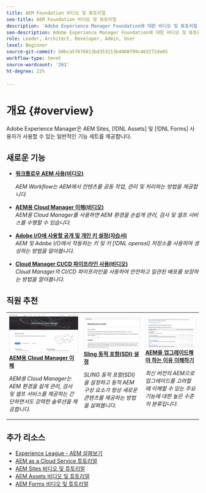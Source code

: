 ```yaml
---
title: AEM Foundation 비디오 및 튜토리얼
seo-title: AEM Foundation 비디오 및 튜토리얼
description: 'Adobe Experience Manager Foundation에 대한 비디오 및 튜토리얼 모음입니다. '
seo-description: Adobe Experience Manager Foundation에 대한 비디오 및 튜토리얼 모음입니다
role: Leader, Architect, Developer, Admin, User
level: Beginner
source-git-commit: b0bca57676813bd353213b4808f99c463272de85
workflow-type: tm+mt
source-wordcount: '261'
ht-degree: 22%

---
```



# 개요 {#overview}

Adobe Experience Manager은 AEM Sites, [!DNL Assets] 및 [!DNL Forms] 사용자가 사용할 수 있는 일반적인 기능 세트를 제공합니다.

## 새로운 기능

* **[워크플로우 AEM 사용(비디오)](./workflow/use-workflow.md)**

   *AEM Workflow는 AEM에서 컨텐츠를 공동 작업, 관리 및 처리하는 방법을 제공합니다.*

* **[AEM용 Cloud Manager 이해(비디오)](./cloud-manager/understand-cloud-manager-for-aem.md)**\
   *AEM용 Cloud Manager를 사용하면 AEM 환경을 손쉽게 관리, 검사 및 셀프 서비스를 수행할 수 있습니다.*

* **[Adobe I/O에 사용할 공개 및 개인 키 설정(자습서)](./authentication/set-up-public-private-keys-for-use-with-aem-and-adobe-io.md)**\
   *AEM 및 Adobe I/O에서 작동하는 키 및 키  [!DNL openssl] 저장소를 사용하여 생성하는 방법을 알아봅니다.*

* **[Cloud Manager CI/CD 파이프라인 사용(비디오)](./cloud-manager/use-the-cicd-pipeline-in-cloud-manager-for-aem.md)**\
   *Cloud Manager의 CI/CD 파이프라인을 사용하여 안전하고 일관된 배포를 보장하는 방법을 알아봅니다.*

## 직원 추천

<table>
<tr>
  <td>
    <a href="./cloud-manager/understand-cloud-manager-for-aem.md">
    <img alt="AEM용 Cloud Manager 이해" src="./cloud-manager/assets/understand-cloud-manager-for-aem/thumbnail.png" />
    </a>
    <div>
     <a href="./cloud-manager/understand-cloud-manager-for-aem.md">
    <strong>AEM용 Cloud Manager 이해</strong>
    </a>
    </div>
    <p>
    <em>AEM용 Cloud Manager는 AEM 환경을 쉽게 관리, 검사 및 셀프 서비스를 제공하는 간단하면서도 강력한 솔루션을 제공합니다.</em>
    <p>
  </td>
   <td>
    <a href="./development/set-up-sling-dynamic-include.md">
    <img alt="Sling 동적 포함(SDI) 설정" src="./development/assets/set-up-sling-dynamic-include/thumbnail.png" />
    </a>
     <div>
     <a href="./development/set-up-sling-dynamic-include.md">
    <strong>Sling 동적 포함(SDI) 설정</strong>
    </a>
    </div>
    <p>
    <em>SLING 동적 포함(SDI)을 설정하고 동적 AEM 구성 요소가 항상 새로운 콘텐츠를 제공하는 방법을 살펴봅니다.</em>
    <p>
  </td>
  <td>
    <a href="./administration/understand-reasons-to-upgrade.md">
    <img alt="AEM 업그레이드 이유 이해하기" src="./administration/assets/understand-reasons-to-upgrade/thumbnail.png" />
    </a>
    <div>
    <a href="./administration/understand-reasons-to-upgrade.md">
    <strong>AEM을 업그레이드해야 하는 이유 이해하기</strong>
    </a>
    </div>
    <p>
    <em>최신 버전의 AEM으로 업그레이드를 고려할 때 이해할 수 있는 주요 기능에 대한 높은 수준의 분류입니다.</em>
    </p>
  </td>
</tr>
</table>

## 추가 리소스

* [Experience League - AEM 살펴보기](https://experienceleague.adobe.com/#recommended/solutions/experience-manager)
* [AEM as a Cloud Service 튜토리얼](/help/cloud-service/overview.md)
* [AEM Sites 비디오 및 튜토리얼](/help/sites/overview.md)
* [AEM Assets 비디오 및 튜토리얼](/help/assets/overview.md)
* [AEM Forms 비디오 및 튜토리얼](/help/forms/overview.md)
